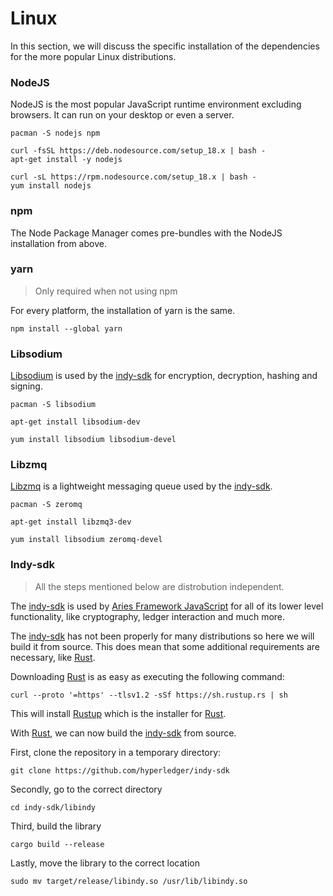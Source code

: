 # Linux

In this section, we will discuss the specific installation of the dependencies
for the more popular Linux distributions.

### NodeJS

NodeJS is the most popular JavaScript runtime environment excluding
browsers. It can run on your desktop or even a server.

```console title="Arch Linux"
pacman -S nodejs npm
```

```console title="Debian"
curl -fsSL https://deb.nodesource.com/setup_18.x | bash -
apt-get install -y nodejs
```

```console title="Red Hat"
curl -sL https://rpm.nodesource.com/setup_18.x | bash -
yum install nodejs
```

### npm

The Node Package Manager comes pre-bundles with the NodeJS installation from
above.

### yarn

> Only required when not using npm

For every platform, the installation of yarn is the same.

```console
npm install --global yarn
```

### Libsodium

[Libsodium](https://github.com/jedisct1/libsodium) is used by the
[indy-sdk](https://github.com/hyperledger/indy-sdk) for encryption, decryption,
hashing and signing.

```console title="Arch Linux"
pacman -S libsodium
```

```console title="Debian"
apt-get install libsodium-dev
```

```console title="Red Hat"
yum install libsodium libsodium-devel
```

### Libzmq

[Libzmq](https://github.com/zeromq/libzmq) is a lightweight messaging queue
used by the [indy-sdk](https://github.com/hyperledger/indy-sdk).

```console title="Arch Linux"
pacman -S zeromq
```

```console title="Debian"
apt-get install libzmq3-dev
```

```console title="Red Hat"
yum install libsodium zeromq-devel
```

### Indy-sdk

> All the steps mentioned below are distrobution independent.

The [indy-sdk](https://github.com/hyperledger/indy-sdk) is used by [Aries
Framework
JavaScript](https://github.com/hyperledger/aries-framework-javascript) for all
of its lower level functionality, like cryptography, ledger interaction and
much more.

The [indy-sdk](https://github.com/hyperledger/indy-sdk) has not been
properly for many distributions so here we will build it from source. This does
mean that some additional requirements are necessary, like
[Rust](https://www.rust-lang.org).

Downloading [Rust](https://www.rust-lang.org) is as easy as executing the
following command:

```console
curl --proto '=https' --tlsv1.2 -sSf https://sh.rustup.rs | sh
```

This will install [Rustup](https://rustup.rs) which is the installer for
[Rust](https://rust-lang.org).

With [Rust](https://rust-lang.org), we can now build the
[indy-sdk](https://github.com/hyperledger/indy-sdk) from source.

First, clone the repository in a temporary directory:

```console
git clone https://github.com/hyperledger/indy-sdk
```

Secondly, go to the correct directory

```console
cd indy-sdk/libindy
```

Third, build the library

```console
cargo build --release
```

Lastly, move the library to the correct location

```console
sudo mv target/release/libindy.so /usr/lib/libindy.so
```
